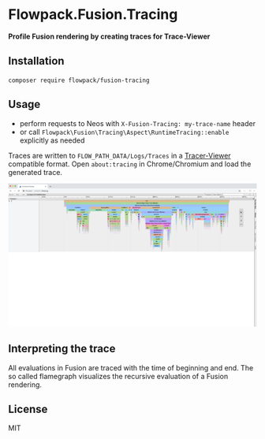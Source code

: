 # Flowpack.Fusion.Tracing

**Profile Fusion rendering by creating traces for Trace-Viewer**

## Installation

```
composer require flowpack/fusion-tracing
```

## Usage

* perform requests to Neos with `X-Fusion-Tracing: my-trace-name` header
* or call `Flowpack\Fusion\Tracing\Aspect\RuntimeTracing::enable` explicitly as needed

Traces are written to `FLOW_PATH_DATA/Logs/Traces` in a [Tracer-Viewer](https://github.com/catapult-project/catapult/tree/master/tracing) compatible format.
Open `about:tracing` in Chrome/Chromium and load the generated trace.

![Screenshot](./Documentation/fusion-tracing-trace-viewer.png)

## Interpreting the trace

All evaluations in Fusion are traced with the time of beginning and end.
The so called flamegraph visualizes the recursive evaluation of a Fusion rendering.

## License

MIT
